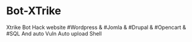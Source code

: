 # Bot-XTrike
Xtrike Bot Hack website #Wordpress &amp; #Jomla &amp; #Drupal &amp; #Opencart &amp; #SQL And auto Vuln Auto upload Shell
